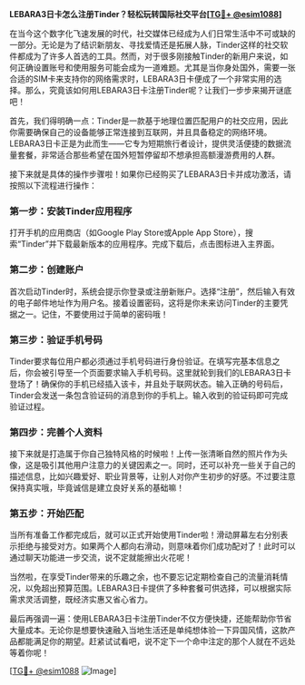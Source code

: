 **LEBARA3日卡怎么注册Tinder？轻松玩转国际社交平台[[TG💪+ @esim1088](https://t.me/s/esim1088)]**

在当今这个数字化飞速发展的时代，社交媒体已经成为人们日常生活中不可或缺的一部分。无论是为了结识新朋友、寻找爱情还是拓展人脉，Tinder这样的社交软件都成为了许多人首选的工具。然而，对于很多刚接触Tinder的新用户来说，如何正确设置账号和使用服务可能会成为一道难题。尤其是当你身处国外，需要一张合适的SIM卡来支持你的网络需求时，LEBARA3日卡便成了一个非常实用的选择。那么，究竟该如何用LEBARA3日卡注册Tinder呢？让我们一步步来揭开谜底吧！

首先，我们得明确一点：Tinder是一款基于地理位置匹配用户的社交应用，因此你需要确保自己的设备能够正常连接到互联网，并且具备稳定的网络环境。LEBARA3日卡正是为此而生——它专为短期旅行者设计，提供灵活便捷的数据流量套餐，非常适合那些希望在国外短暂停留却不想承担高额漫游费用的人群。

接下来就是具体的操作步骤啦！如果你已经购买了LEBARA3日卡并成功激活，请按照以下流程进行操作：

### 第一步：安装Tinder应用程序

打开手机的应用商店（如Google Play Store或Apple App Store），搜索“Tinder”并下载最新版本的应用程序。完成下载后，点击图标进入主界面。

### 第二步：创建账户

首次启动Tinder时，系统会提示你登录或注册新账户。选择“注册”，然后输入有效的电子邮件地址作为用户名。接着设置密码，这将是你未来访问Tinder的主要凭据之一。记住，不要使用过于简单的密码哦！

### 第三步：验证手机号码

Tinder要求每位用户都必须通过手机号码进行身份验证。在填写完基本信息之后，你会被引导至一个页面要求输入手机号码。这里就轮到我们的LEBARA3日卡登场了！确保你的手机已经插入该卡，并且处于联网状态。输入正确的号码后，Tinder会发送一条包含验证码的消息到你的手机上。输入收到的验证码即可完成验证过程。

### 第四步：完善个人资料

接下来就是打造属于你自己独特风格的时候啦！上传一张清晰自然的照片作为头像，这是吸引其他用户注意力的关键因素之一。同时，还可以补充一些关于自己的描述信息，比如兴趣爱好、职业背景等，让别人对你产生初步的好感。不过要注意保持真实哦，毕竟诚信是建立良好关系的基础嘛！

### 第五步：开始匹配

当所有准备工作都完成后，就可以正式开始使用Tinder啦！滑动屏幕左右分别表示拒绝与接受对方。如果两个人都向右滑动，则意味着你们成功配对了！此时可以通过聊天功能进一步交流，说不定就能擦出火花呢！

当然啦，在享受Tinder带来的乐趣之余，也不要忘记定期检查自己的流量消耗情况，以免超出预算范围。LEBARA3日卡提供了多种套餐可供选择，可以根据实际需求灵活调整，既经济实惠又省心省力。

最后再强调一遍：使用LEBARA3日卡注册Tinder不仅方便快捷，还能帮助你节省大量成本。无论你是想要快速融入当地生活还是单纯想体验一下异国风情，这款产品都能满足你的期望。赶紧试试看吧，说不定下一个命中注定的那个人就在不远处等着你呢！

[[TG💪+ @esim1088](https://t.me/s/esim1088) ![Image](https://i.postimg.cc/4NQfJmqS/Snipaste-2025-05-13-00-14-12.png)]